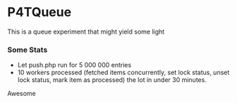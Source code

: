 P4TQueue
========
This is a queue experiment that might yield some light

### Some Stats ###

  * Let push.php run for 5 000 000 entries
  * 10 workers processed (fetched items concurrently, set lock status, unset lock status, mark item as processed) the lot in under 30 minutes.

Awesome
